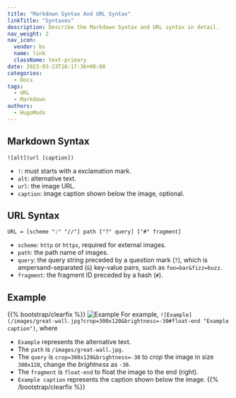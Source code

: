 ```yaml
---
title: "Markdown Syntax And URL Syntax"
linkTitle: "Syntaxes"
description: Describe the Markdown Syntax and URL syntax in detail.
nav_weight: 2
nav_icon:
  vendor: bs
  name: link
  className: text-primary
date: 2023-03-23T16:17:36+08:00
categories:
  - Docs
tags:
  - URL
  - Markdown
authors:
  - HugoMods
---
```


## Markdown Syntax

```abnf
![alt](url [caption])
```

- `!`: must starts with a exclamation mark.
- `alt`: alternative text.
- `url`: the image URL.
- `caption`: image caption shown below the image, optional.

## URL Syntax

```abnf
URL = [scheme ":" "//"] path ["?" query] ["#" fragment]
```

- `scheme`: `http` or `https`, required for external images.
- `path`: the path name of images.
- `query`: the query string preceded by a question mark (`?`), which is ampersand-separated (`&`) key-value pairs, such as `foo=bar&fizz=buzz`.
- `fragment`: the fragment ID preceded by a hash (`#`).

## Example

{{% bootstrap/clearfix %}}
![Example](/images/great-wall.jpg?crop=300x120&brightness=-30#float-end "Example caption") For example, `![Example](/images/great-wall.jpg?crop=300x120&brightness=-30#float-end "Example caption")`, where

- `Example` represents the alternative text.
- The `path` is `/images/great-wall.jpg`.
- The `query` is `crop=300x120&brightness=-30` to _crop_ the image in size `300x120`, change the _brightness_ as `-30`.
- The `fragment` is `float-end` to float the image to the end (right).
- `Example caption` represents the caption shown below the image.
{{% /bootstrap/clearfix %}}
